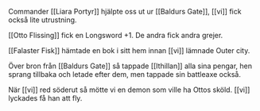Commander [[Liara Portyr]] hjälpte oss ut ur [[Baldurs Gate]], [[vi]] fick också lite utrustning. 

[[Otto Flissing]] fick en Longsword +1. De andra fick andra grejer. 

[[Falaster Fisk]] hämtade en bok i sitt hem innan [[vi]] lämnade Outer city. 

Över bron från [[Baldurs Gate]] så tappade [[Ithillan]] alla sina pengar, hen sprang tillbaka och letade efter dem, men tappade sin battleaxe också. 

När [[vi]] red söderut så mötte vi en demon som ville ha Ottos sköld. [[vi]] lyckades få han att fly. 